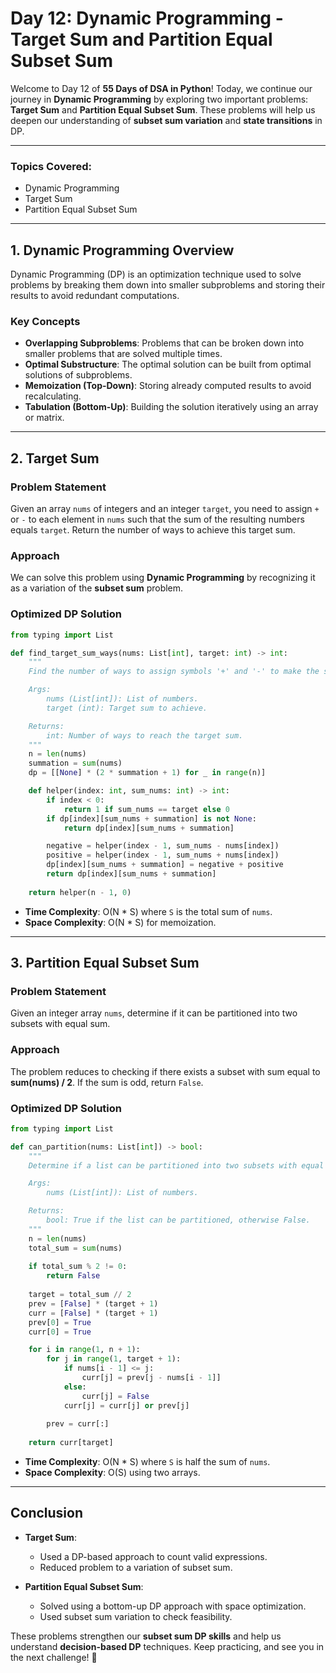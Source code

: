 # **Day 12: Dynamic Programming - Target Sum and Partition Equal Subset Sum**

Welcome to Day 12 of **55 Days of DSA in Python**! Today, we continue our journey in **Dynamic Programming** by exploring two important problems: **Target Sum** and **Partition Equal Subset Sum**. These problems will help us deepen our understanding of **subset sum variation** and **state transitions** in DP.

---

### **Topics Covered:**
- Dynamic Programming
- Target Sum
- Partition Equal Subset Sum

---

## **1. Dynamic Programming Overview**

Dynamic Programming (DP) is an optimization technique used to solve problems by breaking them down into smaller subproblems and storing their results to avoid redundant computations.

### **Key Concepts**
- **Overlapping Subproblems**: Problems that can be broken down into smaller problems that are solved multiple times.
- **Optimal Substructure**: The optimal solution can be built from optimal solutions of subproblems.
- **Memoization (Top-Down)**: Storing already computed results to avoid recalculating.
- **Tabulation (Bottom-Up)**: Building the solution iteratively using an array or matrix.

---

## **2. Target Sum**

### **Problem Statement**
Given an array `nums` of integers and an integer `target`, you need to assign `+` or `-` to each element in `nums` such that the sum of the resulting numbers equals `target`. Return the number of ways to achieve this target sum.

### **Approach**
We can solve this problem using **Dynamic Programming** by recognizing it as a variation of the **subset sum** problem.

### **Optimized DP Solution**

```python
from typing import List

def find_target_sum_ways(nums: List[int], target: int) -> int:
    """
    Find the number of ways to assign symbols '+' and '-' to make the sum equal to the target.

    Args:
        nums (List[int]): List of numbers.
        target (int): Target sum to achieve.

    Returns:
        int: Number of ways to reach the target sum.
    """
    n = len(nums)
    summation = sum(nums)
    dp = [[None] * (2 * summation + 1) for _ in range(n)]

    def helper(index: int, sum_nums: int) -> int:
        if index < 0:
            return 1 if sum_nums == target else 0
        if dp[index][sum_nums + summation] is not None:
            return dp[index][sum_nums + summation]

        negative = helper(index - 1, sum_nums - nums[index])
        positive = helper(index - 1, sum_nums + nums[index])
        dp[index][sum_nums + summation] = negative + positive
        return dp[index][sum_nums + summation]
    
    return helper(n - 1, 0)
```

- **Time Complexity**: O(N * S) where `S` is the total sum of `nums`.
- **Space Complexity**: O(N * S) for memoization.

---

## **3. Partition Equal Subset Sum**

### **Problem Statement**
Given an integer array `nums`, determine if it can be partitioned into two subsets with equal sum.

### **Approach**
The problem reduces to checking if there exists a subset with sum equal to **sum(nums) / 2**. If the sum is odd, return `False`.

### **Optimized DP Solution**

```python
from typing import List

def can_partition(nums: List[int]) -> bool:
    """
    Determine if a list can be partitioned into two subsets with equal sum.

    Args:
        nums (List[int]): List of numbers.

    Returns:
        bool: True if the list can be partitioned, otherwise False.
    """
    n = len(nums)
    total_sum = sum(nums)
    
    if total_sum % 2 != 0:
        return False
    
    target = total_sum // 2
    prev = [False] * (target + 1)
    curr = [False] * (target + 1)
    prev[0] = True
    curr[0] = True

    for i in range(1, n + 1):
        for j in range(1, target + 1):
            if nums[i - 1] <= j:
                curr[j] = prev[j - nums[i - 1]]
            else:
                curr[j] = False    
            curr[j] = curr[j] or prev[j]
        
        prev = curr[:]
    
    return curr[target]
```

- **Time Complexity**: O(N * S) where `S` is half the sum of `nums`.
- **Space Complexity**: O(S) using two arrays.

---

## **Conclusion**

- **Target Sum**:
  - Used a DP-based approach to count valid expressions.
  - Reduced problem to a variation of subset sum.

- **Partition Equal Subset Sum**:
  - Solved using a bottom-up DP approach with space optimization.
  - Used subset sum variation to check feasibility.

These problems strengthen our **subset sum DP skills** and help us understand **decision-based DP** techniques. Keep practicing, and see you in the next challenge! 🚀
